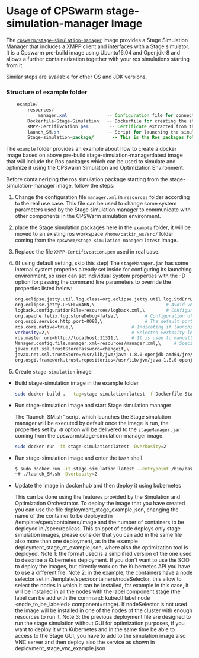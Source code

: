 # Usage of CPSwarm stage-simulation-manager Image
The [`cpswarm/stage-simulation-manager`](https://cloud.docker.com/u/cpswarm/repository/docker/cpswarm/stage-simulation-manager) image provides a Stage Simulation Manager that includes a XMPP client and interfaces with a Stage simulator. It is a Cpswarm pre-build image using Ubuntu16.04 and Openjdk-8 and allows a further containerization together with your ros simulations starting from it.

Similar steps are available for other OS and JDK versions.

### Structure of example folder
``` java
    example/
        resources/
            manager.xml               -- Configuration file for connecting to XMPP server and simulation tool capability
        Dockerfile-Stage-Simulation   -- Dockerfile for creating the stage-simulation image
        XMPP-Certifivcation.pem        -- Certificate extracted from the XMPP server
        launch_SM.sh                  -- Script for launching the simulation manager
        Stage-simulation-package/       -- This is the Ros packages folder
```


The `example` folder provides an example about how to create a docker image based on above pre-build stage-simulation-manager:latest image that will include the Ros packages which can be used to simulate and optimize it using the CPSwarm Simulation and Optimization Environment.

Before containerizing the ros simulation package starting from the stage-simulation-manager image, follow the steps:

1.  Change the configuration file `manager.xml` in `resources` folder according to the real use case. This file can be used to change some system parameters used by the Stage simulation manager to communicate with other components in the CPSWarm simulation environment.
2.  place the Stage simulation packages here in the `example` folder, it will be moved to an existing ros workspace `/home/catkin_ws/src/` folder coming from the `cpswarm/stage-simulation-manager:latest` image.
3.  Replace the file `XMPP-Certifivcation.pem` used in real case.
4.  (If using default setting, skip this step) The `stageManager.jar` has some internal system properies already set inside for configuring its launching environment, so user can set individual System properties with the -D option for passing the command line parameters to override the properties listed below:

      ``` bash
      org.eclipse.jetty.util.log.class=org.eclipse.jetty.util.log.StdErrLog,\
      org.eclipse.jetty.LEVEL=WARN,\                           # Avoid verbose superfluous debug info printed on Stdin.
      logback.configurationFile=resources/logback.xml,\        # Configuration of ch.qos.logback.core bundle
      org.apache.felix.log.storeDebug=false,\          # Configuration of org.apache.felix.log bundle to determine whether or not debug messages will be stored in the history
      org.osgi.service.http.port=8080,\                # The default port used for Felix servlets and resources available via HTTP
      ros.core.native=true,\                      # Indicating if launching the installed ROS system or the rosjava ROScore implementation of the rosjava_core project
      verbosity=2,\                               # Selected verbosity level: 0 NO_OUTPUT, 1 ONLY_FITNESS_SCORE, 2 ALL
      ros.master.uri=http://localhost:11311,\     # It is used to manually indicate the Ros environment variable in case the user doesn't set it during the Ros installation
      Manager.config.file.manager.xml=resources/manager.xml,\     # Specify the location of the configuration file of the Stage simulation manager
      javax.net.ssl.trustStorePassword=changeit,\
      javax.net.ssl.trustStore=/usr/lib/jvm/java-1.8.0-openjdk-amd64/jre/lib/security/cacerts,\                 # Replace path of the JDK with the user's value in real use case
      org.osgi.framework.trust.repositories=/usr/lib/jvm/java-1.8.0-openjdk-amd64/jre/lib/security/cacerts      # Replace path of the JDK with the user's value in real use case
      ```
5.  Create `stage-simulation` image

*  Build stage-simulation image in the example folder
   ``` bash
   sudo docker build . --tag=stage-simulation:latest -f Dockerfile-Stage-Simulation
   ```
*  Run stage-simulation image and start Stage simulation manager

   The "launch_SM.sh" script which launches the Stage simulation manager will be executed by default once the image is run, the properties set by `-D` option will be delivered to the `stageManager.jar` coming from the cpswarm/stage-simulation-manager image.
   ```bash
   sudo docker run -it stage-simulation:latest -Dverbosity=2
   ```

*  Run stage-simulation image and enter the `bash` shell
   ```bash
   $ sudo docker run -it stage-simulation:latest --entrypoint /bin/bash
   ~# ./launch_SM.sh -Dverbosity=2
   ```
   
*  Update the image in dockerhub and then deploy it using kubernetes

   This can be done using the features provided by the Simulation and Optimization Orchestrator. To deploy the image that you have created you can use the file deployment_stage_example.json, changing the name of the container to be deployed in /template/spec/containers/image and the number of containers to be deployed in /spec/replicas. This snippet of code deploys only stage simulation images, please consider that you can add in the same file also more than one deployment, as in the example deployment_stage_ot_example.json, where also the optimization tool is deployed. 
   Note 1: the format used is a simplified version of the one used to describe a Kubernetes deployment. If you don't want to use the SOO to deploy the images, but directly work on the Kubernetes API you have to use a different file.
   Note 2: in the example, the containers have a node selector set in /template/spec/containers/nodeSelector, this allow to select the nodes in which it can be installed, for example in this case, it will be installed in all the nodes with the label component:stage (the label can be  add with the command: kubectl label node <node_to_be_labeled> component=stage). If nodeSelector is not used the image will be installed in one of the nodes of the cluster with enough resources to run it.
   Note 3: the previous deployment file are designed to run the stage simulation without GUI for optimization purposes, if you want to deploy it with Kubernetes and in the same time be able to access to the Stage GUI, you have to add to the simulation image also VNC server and then deploy also the service as shown in deployment_stage_vnc_example.json
